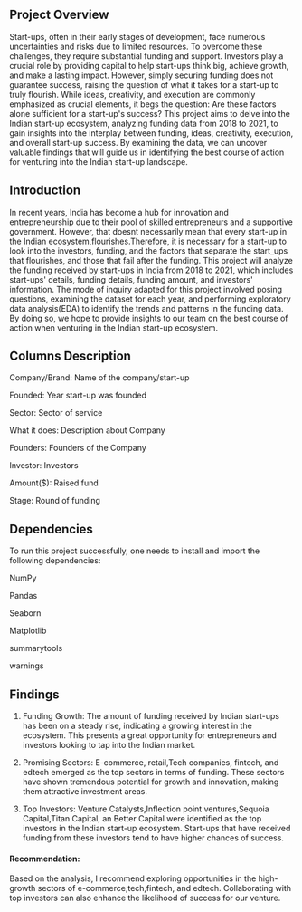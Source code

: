 
## Project Overview
Start-ups, often in their early stages of development, face numerous uncertainties and risks due to limited resources. To overcome these challenges, they require substantial funding and support. Investors play a crucial role by providing capital to help start-ups think big, achieve growth, and make a lasting impact. However, simply securing funding does not guarantee success, raising the question of what it takes for a start-up to truly flourish. While ideas, creativity, and execution are commonly emphasized as crucial elements, it begs the question: Are these factors alone sufficient for a start-up's success? This project aims to delve into the Indian start-up ecosystem, analyzing funding data from 2018 to 2021, to gain insights into the interplay between funding, ideas, creativity, execution, and overall start-up success. By examining the data, we can uncover valuable findings that will guide us in identifying the best course of action for venturing into the Indian start-up landscape.

## Introduction
In recent years, India has become a hub for innovation and entrepreneurship due to their pool of skilled entrepreneurs and a supportive government.  However, that doesnt necessarily mean that every start-up in the Indian ecosystem,flourishes.Therefore, it is necessary for a start-up to look into the investors, funding, and the factors that separate the start_ups that flourishes, and those that fail after the funding. This project will analyze the funding received by start-ups in India from 2018 to 2021, which includes start-ups' details, funding details, funding amount, and investors' information. The mode of inquiry adapted for this project involved posing questions, examining the dataset for each year, and performing exploratory data analysis(EDA) to identify the trends and patterns in the funding data. By doing so, we hope to provide insights to our team on the best course of action when venturing in the Indian start-up ecosystem. 

## Columns Description
Company/Brand: Name of the company/start-up

Founded: Year start-up was founded

Sector: Sector of service

What it does: Description about Company

Founders: Founders of the Company

Investor: Investors

Amount($): Raised fund

Stage: Round of funding

## Dependencies 
To run this project successfully, one needs to install and import the following dependencies:

NumPy

Pandas

Seaborn

Matplotlib

summarytools

 warnings
  
## Findings
1. Funding Growth: The amount of funding received by Indian start-ups has been on a steady rise, indicating a growing interest in the ecosystem. This presents a great opportunity for entrepreneurs and investors looking to tap into the Indian market.

2.  Promising Sectors: E-commerce, retail,Tech companies, fintech, and edtech emerged as the top sectors in terms of funding. These sectors have shown tremendous potential for growth and innovation, making them attractive investment areas.

3. Top Investors: Venture Catalysts,Inflection point ventures,Sequoia Capital,Titan Capital, an Better Capital were identified as the top investors in the Indian start-up ecosystem. Start-ups that have received funding from these investors tend to have higher chances of success.

#### Recommendation:

Based on the analysis, I recommend exploring opportunities in the high-growth sectors of e-commerce,tech,fintech, and edtech. Collaborating with top investors can also enhance the likelihood of success for our venture.



